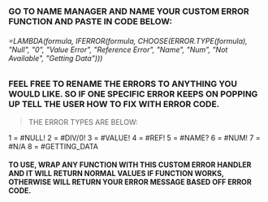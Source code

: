 ### GO TO NAME MANAGER AND NAME YOUR CUSTOM ERROR FUNCTION AND PASTE IN CODE BELOW:

###### =LAMBDA(formula, IFERROR(formula, CHOOSE(ERROR.TYPE(formula), "Null", "0", "Value Error", "Reference Error", "Name", "Num", "Not Available", "Getting Data")))

### FEEL FREE TO RENAME THE ERRORS TO ANYTHING YOU WOULD LIKE. SO IF ONE SPECIFIC ERROR KEEPS ON POPPING UP TELL THE USER HOW TO FIX WITH ERROR CODE. 

> THE ERROR TYPES ARE BELOW:

1 = #NULL!
2 = #DIV/0!
3 = #VALUE!
4 = #REF!
5 = #NAME?
6 = #NUM!
7 = #N/A
8 = #GETTING_DATA



#### TO USE, WRAP ANY FUNCTION WITH THIS CUSTOM ERROR HANDLER AND IT WILL RETURN NORMAL VALUES IF FUNCTION WORKS, OTHERWISE WILL RETURN YOUR ERROR MESSAGE BASED OFF ERROR CODE.


